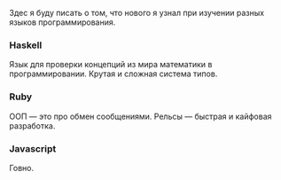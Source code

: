Здес я буду писать о том, что нового я узнал при изучении разных языков программирования.

### Haskell
Язык для проверки концепций из мира математики в программировании. Крутая и сложная система типов.

### Ruby
ООП — это про обмен сообщениями. Рельсы — быстрая и кайфовая разработка.

### Javascript
Говно.
